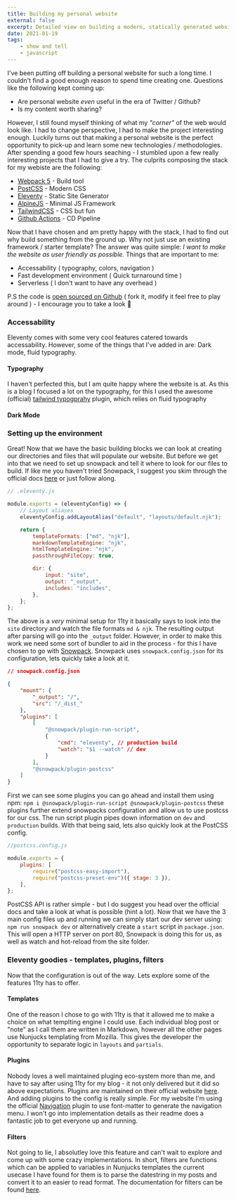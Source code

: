 ```yaml
---
title: Building my personal website
external: false
excerpt: Detailed view on building a modern, statically generated website with 11ty, Webpack deployed to Github Pages with the help of Github Actions
date: 2021-01-19
tags:
    - show and tell
    - javascript
---
```


I've been putting off building a personal website for such a long time. I couldn't find a good enough reason to spend time creating one. Questions like the following kept coming up:

-   Are personal website _even_ useful in the era of Twitter / Github?
-   Is my content worth sharing?

However, I still found myself thinking of what my _"corner"_ of the web would look like. I had to change perspective, I had to make the project interesting enough. Luckily turns out that making a personal website is the perfect opportunity to pick-up and learn some new technologies / methodologies. After spending a good few hours seaching - I stumbled upon a few really interesting projects that I had to give a try. The culprits composing the stack for my webiste are the following:

-   [Webpack 5](https://webpack.js.org/) - Build tool
-   [PostCSS](https://postcss.org/) - Modern CSS
-   [Eleventy](https://www.11ty.dev/) - Static Site Generator
-   [AlpineJS](https://github.com/alpinejs/alpine) - Minimal JS Framework
-   [TailwindCSS](https://tailwindcss.com/) - CSS but fun
-   [Github Actions](https://github.com/features/actions) - CD Pipeline

Now that I have chosen and am pretty happy with the stack, I had to find out why build something from the ground up. Why not just use an existing framework / starter template? The answer was quite simple: _I want to make the website as user friendly as possible._ Things that are important to me:

-   Accessability ( typography, colors, navigation )
-   Fast development environment ( Quick turnaround time )
-   Serverless ( I don't want to have any overhead )

P.S the code is [open sourced on Github](https://github.com/robalaban/notes) ( fork it, modify it feel free to play around ) - I encourage you to take a look 👀

### Accessability

Eleventy comes with some very cool features catered towards accessability. However, some of the things that I've added in are: Dark mode, fluid typography.

#### Typography

I haven't perfected this, but I am quite happy where the website is at. As this is a blog I focused a lot on the typography, for this I used the awesome (official) [tailwind typogprahy](https://github.com/tailwindlabs/tailwindcss-typography) plugin, which relies on fluid typography

#### Dark Mode

### Setting up the environment

Great! Now that we have the basic building blocks we can look at creating our directories and files that will populate our website. But before we get into that we need to set up snowpack and tell it where to look for our files to build. If like me you haven't tried Snowpack, I suggest you skim through the official docs [here](https://www.snowpack.dev/#config-files) or just follow along.

```js
// .eleventy.js

module.exports = (eleventyConfig) => {
    // Layout aliases
    eleventyConfig.addLayoutAlias("default", "layouts/default.njk");

    return {
        templateFormats: ["md", "njk"],
        markdownTemplateEngine: "njk",
        htmlTemplateEngine: "njk",
        passthroughFileCopy: true,

        dir: {
            input: "site",
            output: "_output",
            includes: "includes",
        },
    };
};
```

The above is a _very_ minimal setup for 11ty it basically says to look into the `site` directory and watch the file formats `md & njk`. The resulting output after parsing will go into the `_output` folder. However, in order to make this work we need some sort of bundler to aid in the process - for this I have chosen to go with [Snowpack](https://www.snowpack.dev/). Snowpack uses `snowpack.config.json` for its configuration, lets quickly take a look at it.

```json
// snowpack.config.json

{
    "mount": {
        "_output": "/",
        "src": "/_dist_"
    },
    "plugins": [
        [
            "@snowpack/plugin-run-script",
            {
                "cmd": "eleventy", // production build
                "watch": "$1 --watch" // dev
            }
        ],
        "@snowpack/plugin-postcss"
    ]
}
```

First we can see some plugins you can go ahead and install them using npm: `npm i @snowpack/plugin-run-script @snowpack/plugin-postcss` these plugins further extend snowpacks configuration and allow us to use postcss for our css. The run script plugin pipes down information on `dev` and `production` builds. With that being said, lets also quickly look at the PostCSS config.

```js
//postcss.config.js

module.exports = {
    plugins: [
        require("postcss-easy-import"),
        require("postcss-preset-env")({ stage: 3 }),
    ],
};
```

PostCSS API is rather simple - but I do suggest you head over the official docs and take a look at what is possible (hint a lot). Now that we have the 3 main config files up and running we can simply start our dev server using: `npm run snowpack dev` or alternatively create a `start` script in `package.json`. This will open a HTTP server on port 80, Snowpack is doing this for us, as well as watch and hot-reload from the site folder.

### Eleventy goodies - templates, plugins, filters

Now that the configuration is out of the way. Lets explore some of the features 11ty has to offer.

#### Templates

One of the reason I chose to go with 11ty is that it allowed me to make a choice on what templting engine I could use. Each individual blog post or "note" as I call them are written in Markdown, however all the other pages use Nunjucks templating from Mozilla. This gives the developer the opportunity to separate logic in `layouts` and `partials`.

#### Plugins

Nobody loves a well maintained pluging eco-system more than me, and have to say after using 11ty for my blog - it not only delivered but it did so above expectations. Plugins are maintained on their official website [here](https://www.11ty.dev/docs/plugins/). And adding plugins to the config is really simple. For my website I'm using the official [Navigation](https://www.11ty.dev/docs/plugins/navigation/) plugin to use font-matter to generate the navigation menu. I won't go into implementation details as their readme does a fantastic job to get everyone up and running.

#### Filters

Not going to lie, I absolutley love this feature and can't wait to explore and come up with some crazy implementations. In short, filters are functions which can be applied to variables in Nunjucks templates the current usecase I have found for them is to parse the datestring in my posts and convert it to an easier to read format. The documentation for filters can be found [here](https://www.11ty.dev/docs/filters/).
